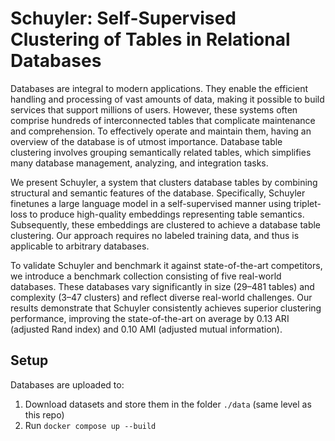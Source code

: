 # Schuyler: Self-Supervised Clustering of Tables in Relational Databases
Databases are integral to modern applications. They enable the efficient handling and processing of vast amounts of data, making it possible to build services that support millions of users. However, these systems often comprise hundreds of interconnected tables that complicate maintenance and comprehension. To effectively operate and maintain them, having an overview of the database is of utmost importance. Database table clustering involves grouping semantically related tables, which simplifies many database management, analyzing, and integration tasks.

We present Schuyler, a system that clusters database tables by combining structural and semantic features of the database. Specifically, Schuyler finetunes a large language model in a self-supervised manner using triplet-loss to produce high-quality embeddings representing table semantics. Subsequently, these embeddings are clustered to achieve a database table clustering. Our approach requires no labeled training data, and thus is applicable to arbitrary databases.

To validate Schuyler and benchmark it against state-of-the-art competitors, we introduce a benchmark collection consisting of five real-world databases. These databases vary significantly in size (29–481 tables) and complexity (3–47 clusters) and reflect diverse real-world challenges.
Our results demonstrate that Schuyler consistently achieves superior clustering performance, improving the state-of-the-art on average by 0.13 ARI (adjusted Rand index) and 0.10 AMI (adjusted mutual information).

## Setup
Databases are uploaded to: 

1. Download datasets and store them in the folder ``./data`` (same level as this repo)
2. Run ``docker compose up --build``
